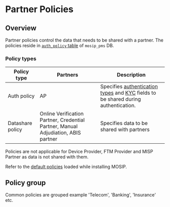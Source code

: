 # Partner Policies

## Overview

Partner policies control the data that needs to be shared with a partner. The policies reside in [`auth_policy` table](https://github.com/mosip/partner-management-services/blob/release-1.2.0/db\_scripts/mosip\_pms/ddl/pms-auth\_policy.sql) of `mosip_pms` DB.

### Policy types

| Policy type      | Partners                                                                          | Description                                                                                                                                                                                 |
| ---------------- | --------------------------------------------------------------------------------- | ------------------------------------------------------------------------------------------------------------------------------------------------------------------------------------------- |
| Auth policy      | AP                                                                                | Specifies [authentication types](../../../id-authentication.md#authentication-types) and [KYC](../../../id-authentication.md#kyc-authentication) fields to be shared during authentication. |
| Datashare policy | Online Verification Partner, Credential Partner, Manual Adjudiation, ABIS partner | Specifies data to be shared with partners                                                                                                                                                   |

Policies are not applicable for Device Provider, FTM Provider and MISP Partner as data is not shared with them.

Refer to the [default policies](https://github.com/mosip/partner-management-services/blob/release-1.2.0/db\_scripts/mosip\_pms/dml/pms-auth\_policy.csv) loaded while installing MOSIP.

## Policy group

Common policies are grouped example 'Telecom', 'Banking', 'Insurance' etc.
